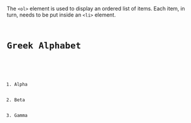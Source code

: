 The `<ol>` element is used to display an ordered list of items. Each item, in turn, needs to be put inside an `<li>` element.

<Editor lang="html">
<code>
<h1>Greek Alphabet</h1>

<ol>
  <li>Alpha</li>
  <li>Beta</li>
  <li>Gamma</li>
</ol>
</code>
</Editor>